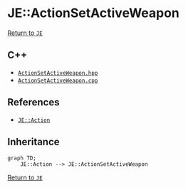 # JE::ActionSetActiveWeapon

[Return to `JE`](/docs/je.md)

## C++

- [`ActionSetActiveWeapon.hpp`](/src/je/ActionSetActiveWeapon.hpp)
- [`ActionSetActiveWeapon.cpp`](/src/je/ActionSetActiveWeapon.cpp)

## References

- [`JE::Action`](/docs/je/Action.md)

## Inheritance

```mermaid
graph TD;
    JE::Action --> JE::ActionSetActiveWeapon
```

[Return to `JE`](/docs/je.md)